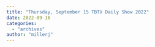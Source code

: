 ```yaml
---
title: "Thursday, September 15 TBTV Daily Show 2022"
date: 2022-09-16
categories: 
  - "archives"
author: "millerj"
---
```



